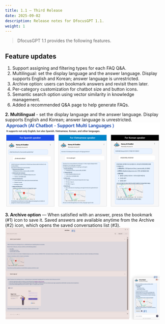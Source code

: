 ```yaml
---
title: 1.1 – Third Release
date: 2025-09-02
description: Release notes for DfocusGPT 1.1.
weight: 1
---
```


> DfocusGPT 1.1 provides the following features.

## Feature updates

1. Support assigning and filtering types for each FAQ Q&A.
2. Multilingual: set the display language and the answer language. Display supports English and Korean; answer language is unrestricted.
3. Archive option: users can bookmark answers and revisit them later.
4. Per-category customization for chatbot size and button icons.
5. Semantic search option using vector similarity in knowledge management.
6. Added a recommended Q&A page to help generate FAQs.

**2. Multilingual** - set the display language and the answer language. Display supports English and Korean; answer language is unrestricted.
![alt text](image.png)

**3. Archive option** — When satisfied with an answer, press the bookmark (#1) icon to save it. Saved answers are available anytime from the Archive (#2) icon, which opens the saved conversations list (#3).
![Archive](image-1.png)
